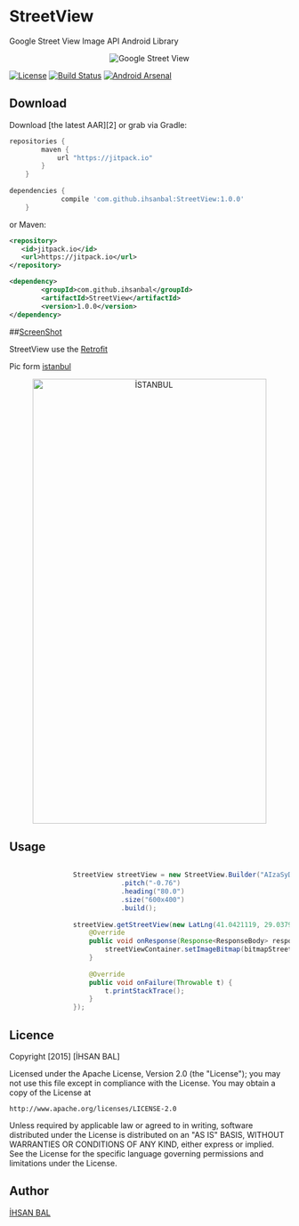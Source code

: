 StreetView
=======

Google Street View Image API Android Library

<p align="center">
    <img src="https://lh3.googleusercontent.com/50-i3khy6z44n6xQsiJKx6WqLWK4zeb6IyXJYW2qZJGBE_2QvWSI5an09m-H7WgMlRqQ=w300-rw" alt="Google Street View"/>
</p>

[![License](http://img.shields.io/badge/License-Apache%202-brightgreen.svg?style=flat)](https://github.com/ihsanbal/StreetView/blob/master/LICENSE)
[![Build Status](https://travis-ci.org/ihsanbal/ObjectBee.svg?branch=master)](https://travis-ci.org/ihsanbal/StreetView)
[![Android Arsenal](https://img.shields.io/badge/Android%20Arsenal-StreetView-green.svg?style=flat)](http://android-arsenal.com/details/1/2041)


Download
--------

Download [the latest AAR][2] or grab via Gradle:
```groovy
repositories {
	    maven {
	        url "https://jitpack.io"
	    }
	}
	
dependencies {
	         compile 'com.github.ihsanbal:StreetView:1.0.0'
	}
```
or Maven:
```xml
<repository>
   <id>jitpack.io</id>
   <url>https://jitpack.io</url>
</repository>

<dependency>
	    <groupId>com.github.ihsanbal</groupId>
	    <artifactId>StreetView</artifactId>
	    <version>1.0.0</version>
</dependency>
```

##[ScreenShot](https://github.com/ihsanbal/StreetView/blob/master/images/device-istanbul_view.png)

StreetView use the [Retrofit](https://github.com/square/retrofit) 

Pic form [istanbul](https://www.google.com.tr/maps/place/%C4%B0stanbul/@41.02881,28.946502,3a,75y,90t/data=!3m8!1e2!3m6!1s87258476!2e1!3e10!6s%2F%2Flh6.googleusercontent.com%2Fproxy%2FJOnyZ62VmmGhlqtu5FwscwAxSc9rCB0ptWdxKyF47Cs9wpPRZ6U8rfLgweSv3eU8sZsKK-9SOGISndy3eyX44SbQwBSC-w%3Dw139-h86!7i4704!8i2900!4m2!3m1!1s0x14caa7040068086b:0xe1ccfe98bc01b0d0!6m1!1e1?hl=tr)

<p align="center">
    <img src="https://github.com/ihsanbal/StreetView/blob/master/images/device-istanbul_view.png" alt="İSTANBUL" height="800" width="420"/>
</p>

Usage
--------

```java

                StreetView streetView = new StreetView.Builder("AIzaSyDJwAJBnh_N5cJ0mNU9hspD9S55oJGmijo")
                            .pitch("-0.76")
                            .heading("80.0")
                            .size("600x400")
                            .build();
                            
                streetView.getStreetView(new LatLng(41.0421119, 29.0379787), new CallBack() {
                    @Override
                    public void onResponse(Response<ResponseBody> response, Retrofit retrofit, Bitmap bitmapStreetView) {
                        streetViewContainer.setImageBitmap(bitmapStreetView);
                    }
                         
                    @Override
                    public void onFailure(Throwable t) {
                        t.printStackTrace();
                    }
                });

```

Licence
--------------
Copyright [2015] [İHSAN BAL]

Licensed under the Apache License, Version 2.0 (the "License");
you may not use this file except in compliance with the License.
You may obtain a copy of the License at

    http://www.apache.org/licenses/LICENSE-2.0

Unless required by applicable law or agreed to in writing, software
distributed under the License is distributed on an "AS IS" BASIS,
WITHOUT WARRANTIES OR CONDITIONS OF ANY KIND, either express or implied.
See the License for the specific language governing permissions and
limitations under the License.

Author
--------------
[İHSAN BAL](https://github.com/ihsanbal)
